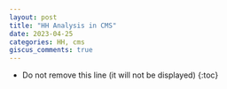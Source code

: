 ```yaml
---
layout: post
title: "HH Analysis in CMS"
date: 2023-04-25
categories: HH, cms
giscus_comments: true
---
```


- Do not remove this line (it will not be displayed)
  {:toc}
